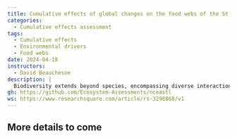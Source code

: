 ```yaml
---
title: Cumulative effects of global changes on the food webs of the St. Lawrence System
categories: 
  - Cumulative effects assessment
tags: 
  - Cumulative effects
  - Environmental drivers
  - Food webs
date: 2024-04-18
instructors:
  - David Beauchesne
description: | 
  Biodiversity extends beyond species, encompassing diverse interactions crucial for ecological dynamics and ecosystem functioning. Still, these interactions remain overwhelmingly overlooked in environmental management. Here, we assess the cumulative effects of 18 stressors on 193 species between 2010 and 2015 in the St. Lawrence marine ecosystem in eastern Canada. We use a novel approach that explicitly considers the less obvious yet no less significant effects arising from species interactions in a multiple stressors framework. We uncover overlooked threats, particularly for exploited or endangered fishes and marine mammals. This highlights potentially significant gaps in management and recovery strategies that generally overlook interactions. Our novel ecosystem-based approach fills this void by incorporating the less obvious yet no less significant effects arising from species interactions in a multiple stressors framework.
gh: https://github.com/Ecosystem-Assessments/nceastl
ws: https://www.researchsquare.com/article/rs-3296860/v1
---
```



## More details to come

